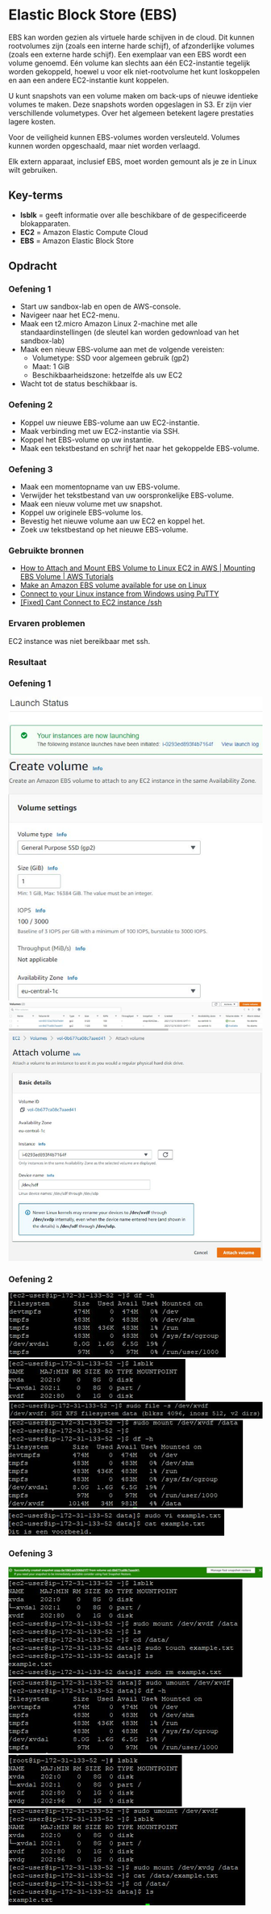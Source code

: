 # Elastic Block Store (EBS)
EBS kan worden gezien als virtuele harde schijven in de cloud. Dit kunnen rootvolumes zijn (zoals een interne harde schijf), of afzonderlijke volumes (zoals een externe harde schijf). Een exemplaar van een EBS wordt een volume genoemd. Eén volume kan slechts aan één EC2-instantie tegelijk worden gekoppeld, hoewel u voor elk niet-rootvolume het kunt loskoppelen en aan een andere EC2-instantie kunt koppelen.

U kunt snapshots van een volume maken om back-ups of nieuwe identieke volumes te maken. Deze snapshots worden opgeslagen in S3.
Er zijn vier verschillende volumetypes. Over het algemeen betekent lagere prestaties lagere kosten.

Voor de veiligheid kunnen EBS-volumes worden versleuteld. Volumes kunnen worden opgeschaald, maar niet worden verlaagd.

Elk extern apparaat, inclusief EBS, moet worden gemount als je ze in Linux wilt gebruiken.

## Key-terms
- **lsblk** = geeft informatie over alle beschikbare of de gespecificeerde blokapparaten.
- **EC2** = Amazon Elastic Compute Cloud
- **EBS** = Amazon Elastic Block Store

## Opdracht

### Oefening 1
- Start uw sandbox-lab en open de AWS-console.
- Navigeer naar het EC2-menu.
- Maak een t2.micro Amazon Linux 2-machine met alle standaardinstellingen (de sleutel kan worden gedownload van het sandbox-lab)
- Maak een nieuw EBS-volume aan met de volgende vereisten:
  - Volumetype: SSD voor algemeen gebruik (gp2)
  - Maat: 1 GiB
  - Beschikbaarheidszone: hetzelfde als uw EC2
- Wacht tot de status beschikbaar is.

### Oefening 2
- Koppel uw nieuwe EBS-volume aan uw EC2-instantie.
- Maak verbinding met uw EC2-instantie via SSH.
- Koppel het EBS-volume op uw instantie.
- Maak een tekstbestand en schrijf het naar het gekoppelde EBS-volume.

### Oefening 3
- Maak een momentopname van uw EBS-volume.
- Verwijder het tekstbestand van uw oorspronkelijke EBS-volume.
- Maak een nieuw volume met uw snapshot.
- Koppel uw originele EBS-volume los.
- Bevestig het nieuwe volume aan uw EC2 en koppel het.
- Zoek uw tekstbestand op het nieuwe EBS-volume.

### Gebruikte bronnen
- [How to Attach and Mount EBS Volume to Linux EC2 in AWS | Mounting EBS Volume | AWS Tutorials](https://www.youtube.com/watch?v=VnO3Lz7Qr0U)
- [Make an Amazon EBS volume available for use on Linux](https://docs.aws.amazon.com/AWSEC2/latest/UserGuide/ebs-using-volumes.html)
- [Connect to your Linux instance from Windows using PuTTY](https://docs.aws.amazon.com/AWSEC2/latest/UserGuide/putty.html)
- [[Fixed] Cant Connect to EC2 instance /ssh](https://www.youtube.com/watch?v=6h13JGeiE2Y)

### Ervaren problemen
EC2 instance was niet bereikbaar met ssh.

### Resultaat

### Oefening 1

![](../00_includes/ec2boot.JPG)
![](../00_includes/ebs.JPG)
![](../00_includes/ec3ebs.JPG)
![](../00_includes/attachebs.JPG)

### Oefening 2
![](../00_includes/dfh.JPG)
![](../00_includes/blocks.JPG)
![](../00_includes/file-s.JPG)
![](../00_includes/mounted.JPG)
![](../00_includes/filemade.JPG)

### Oefening 3

![](../00_includes/snapshot.JPG)
![](../00_includes/removefile.JPG)
![](../00_includes/unmountconfirmed.JPG)
![](../00_includes/newdisk.JPG)
![](../00_includes/backupworks.JPG)


